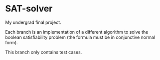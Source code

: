 # SAT-solver
My undergrad final project.

Each branch is an implementation of a different algorithm to solve the boolean satisfiability problem (the formula must be in conjunctive normal form).

This branch only contains test cases.
